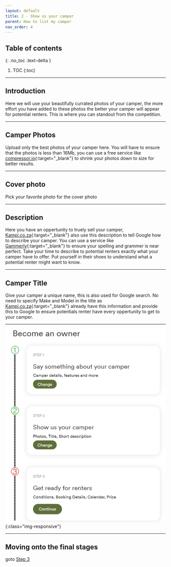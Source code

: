 ```yaml
---
layout: default
title: 2 - Show us your camper
parent: How to list my camper
nav_order: 4
---
```


## Table of contents
{: .no_toc .text-delta }

1. TOC
{:toc}

---

## Introduction
Here we will use your beautifully currated photos of your camper, the more effort you have added to these photos the better your camper will appear for potential renters. This is where you can standout from the competition.

---

## Camper Photos
Upload only the best photos of your camper here. You will have to ensure that the photos is less than 16Mb, you can use a free service like [compressor.io](https://compressor.io/){:target="_blank"} to shrink your photos down to size for better results.

---

## Cover photo
Pick your favorite photo for the cover photo

---

## Description
Here you have an oppertunity to truely sell your camper, [Kampi.co.za](https://kampi.co.za){:target="_blank"} also use this description to tell Google how to describe your camper. You can use a service like [Gammerly](https://grammerly.com){:target="_blank"} to ensure your spelling and grammer is near perfect. Take your time to describe to potential renters exactly what your camper have to offer. Put yourself in their shoes to understand what a potential renter might want to know.

---

## Camper Title
Give your camper a unique name, this is also used for Google search. No need to specify Make and Model in the title as [Kampi.co.za](https://kampi.co.za){:target="_blank"} already have this information and provide this to Google to ensure potentials renter have every oppertunity to get to your camper.

---

 ![Kampi.co.za Pindrop](/assets/images/listing-step2-completed.png){:class="img-responsive"}

---

## Moving onto the final stages
goto [Step 3](/docs/listing/listing-step3)